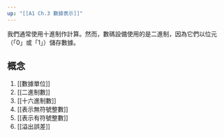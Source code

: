 ```yaml
---
up: "[[A1 Ch.3 數據表示]]"
---
```

我們通常使用十進制作計算。然而，數碼設備使用的是二進制，因為它們以位元（「0」或「1」）儲存數據。
## 概念

1. [[數據單位]]
2. [[二進制數​]]
3. [[十六進制數]]
4. [[表示無符號整數​]]
5. [[表示有符號整數​]]
6. [[溢出誤差​]]

